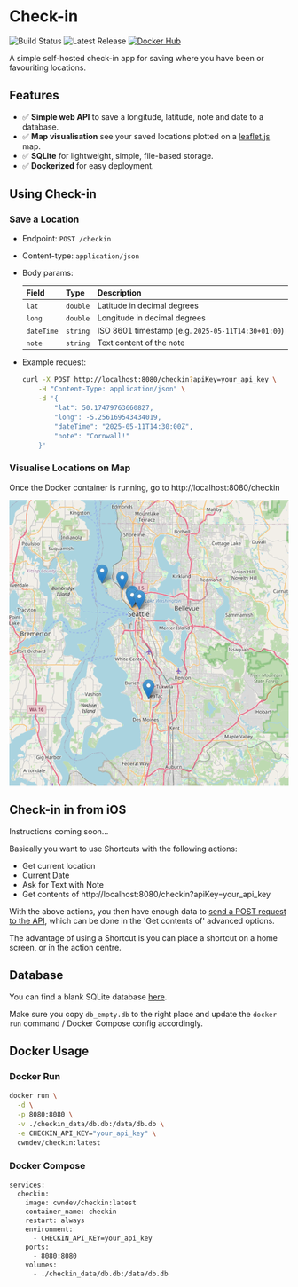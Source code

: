 # Check-in

![Build Status](https://img.shields.io/github/actions/workflow/status/cwn-dev/checkin/docker-publish.yml?branch=main)
![Latest Release](https://img.shields.io/github/v/release/cwn-dev/checkin)
[![Docker Hub](https://img.shields.io/badge/Docker%20Hub-Check%20in-blue?logo=docker)](https://hub.docker.com/r/cwndev/checkin)

A simple self-hosted check-in app for saving where you have been or favouriting locations.

## Features

- ✅ **Simple web API** to save a longitude, latitude, note and date to a database.  
- ✅ **Map visualisation** see your saved locations plotted on a [leaflet.js](https://leafletjs.com/) map.
- ✅ **SQLite** for lightweight, simple, file-based storage.  
- ✅ **Dockerized** for easy deployment.  

## Using Check-in

### Save a Location

* Endpoint: `POST /checkin`
* Content-type: `application/json`
* Body params: 
  
    | Field       | Type     | Description                                   |
    | ----------- | -------- | --------------------------------------------- |
    | `lat`  | `double`  | Latitude in decimal degrees                   |
    | `long` | `double`  | Longitude in decimal degrees                  |
    | `dateTime`      | `string` | ISO 8601 timestamp (e.g. `2025-05-11T14:30+01:00`) |
    | `note`      | `string` | Text content of the note                      |
* Example request:
    ```bash
    curl -X POST http://localhost:8080/checkin?apiKey=your_api_key \
        -H "Content-Type: application/json" \
        -d '{
            "lat": 50.17479763660827,
            "long": -5.256169543434019,
            "dateTime": "2025-05-11T14:30:00Z",
            "note": "Cornwall!"
        }'
    ```

### Visualise Locations on Map

Once the Docker container is running, go to http://localhost:8080/checkin

![checkin map screenshot](./screenshot.png)

## Check-in in from iOS

Instructions coming soon...

Basically you want to use Shortcuts with the  following actions:

* Get current location
* Current Date
* Ask for Text with Note
* Get contents of http://localhost:8080/checkin?apiKey=your_api_key

With the above actions, you then have enough data to [send a POST request to the API](#save-a-location), which can be done in the 'Get contents of' advanced options.

The advantage of using a Shortcut is you can place a shortcut on a home screen, or in the action centre.

## Database

You can find a blank SQLite database [here](https://github.com/cwn-dev/checkin/raw/refs/heads/main/db_empty.db).

Make sure you copy `db_empty.db` to the right place and update the `docker run` command / Docker Compose config accordingly.

## Docker Usage

### Docker Run

```bash
docker run \
  -d \
  -p 8080:8080 \
  -v ./checkin_data/db.db:/data/db.db \
  -e CHECKIN_API_KEY="your_api_key" \
  cwndev/checkin:latest
```

### Docker Compose

```
services:
  checkin:
    image: cwndev/checkin:latest
    container_name: checkin
    restart: always
    environment:
      - CHECKIN_API_KEY=your_api_key
    ports:
      - 8080:8080
    volumes:
      - ./checkin_data/db.db:/data/db.db
```